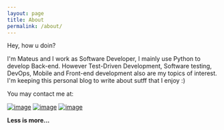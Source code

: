 ```yaml
---
layout: page
title: About
permalink: /about/
---
```


Hey, how u doin?

I'm Mateus and I work as Software Developer, I mainly use Python to develop Back-end. 
However Test-Driven Development, Software testing, DevOps, Mobile and Front-end development also are my topics of interest. I'm keeping this personal blog to write about sutff that I enjoy :)

You may contact me at:

[![image](https://img.shields.io/badge/Microsoft_Outlook-0078D4?style=for-the-badge&logo=microsoft-outlook&logoColor=white)](mailto:mateus_msouza@outlook.com)
[![image](https://img.shields.io/badge/LinkedIn-0077B5?style=for-the-badge&logo=linkedin&logoColor=white)](https://linkedin.com/in/mateus-msouza/)
[![image](https://img.shields.io/badge/GitHub-100000?style=for-the-badge&logo=github&logoColor=white)](https://github.com/Mateusmsouza)

**Less is more...**
